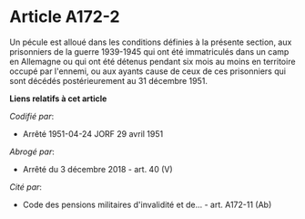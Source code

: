 # Article A172-2

Un pécule est alloué dans les conditions définies à la présente section, aux prisonniers de la guerre 1939-1945 qui ont été
immatriculés dans un camp en Allemagne ou qui ont été détenus pendant six mois au moins en territoire occupé par l'ennemi, ou
aux ayants cause de ceux de ces prisonniers qui sont décédés postérieurement au 31 décembre 1951.

**Liens relatifs à cet article**

_Codifié par_:

  - Arrêté 1951-04-24 JORF 29 avril 1951

_Abrogé par_:

  - Arrêté du 3 décembre 2018 - art. 40 (V)

_Cité par_:

  - Code des pensions militaires d'invalidité et de... - art. A172-11 (Ab)
